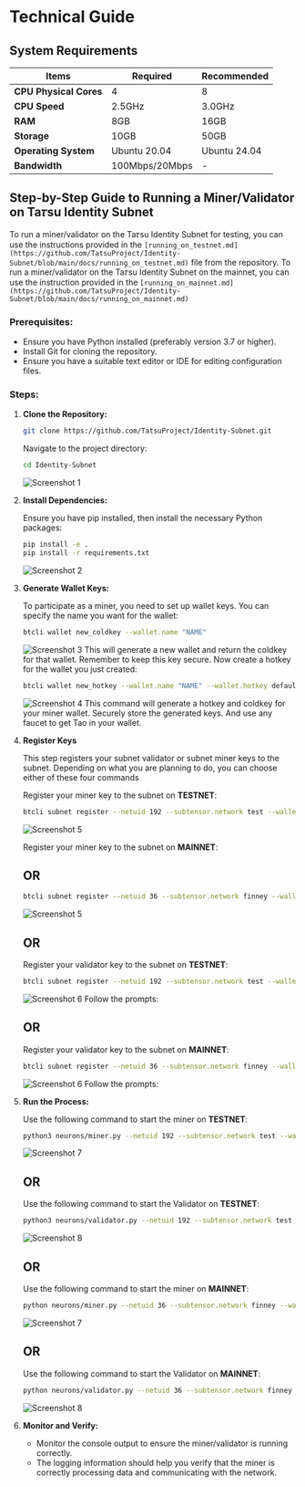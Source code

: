 # Technical Guide

## System Requirements

| Items               | Required  | Recommended |
|---------------------|-----------|-------------|
| **CPU Physical Cores** | 4         | 8           |
| **CPU Speed**       | 2.5GHz     | 3.0GHz      |
| **RAM**             | 8GB        | 16GB        |
| **Storage**         | 10GB       | 50GB        |
| **Operating System** | Ubuntu 20.04 | Ubuntu 24.04 |
| **Bandwidth**       | 100Mbps/20Mbps | -        |

## Step-by-Step Guide to Running a Miner/Validator on Ta𝜏su Identity Subnet

To run a miner/validator on the Ta𝜏su Identity Subnet for testing, you can use the instructions provided in the `[running_on_testnet.md](https://github.com/TatsuProject/Identity-Subnet/blob/main/docs/running_on_testnet.md)` file from the repository.
To run a miner/validator on the Ta𝜏su Identity Subnet on the mainnet, you can use the instruction provided in the `[running_on_mainnet.md](https://github.com/TatsuProject/Identity-Subnet/blob/main/docs/running_on_mainnet.md)`

### Prerequisites:

- Ensure you have Python installed (preferably version 3.7 or higher).
- Install Git for cloning the repository.
- Ensure you have a suitable text editor or IDE for editing configuration files.

### Steps:

1. **Clone the Repository:**

    ```bash
    git clone https://github.com/TatsuProject/Identity-Subnet.git
    ```

    Navigate to the project directory:

    ```bash
    cd Identity-Subnet
    ```
    ![Screenshot 1](../assets/td1.jpg)
2. **Install Dependencies:** 

    Ensure you have pip installed, then install the necessary Python packages:

    ```bash
    pip install -e .
    pip install -r requirements.txt
    ```
    ![Screenshot 2](../assets/td2.jpg)
3. **Generate Wallet Keys:**

    To participate as a miner, you need to set up wallet keys. You can specify the name you want for the wallet:

    ```bash
    btcli wallet new_coldkey --wallet.name "NAME"
    ```
    ![Screenshot 3](../assets/td3.jpg)
    This will generate a new wallet and return the coldkey for that wallet. Remember to keep this key secure. Now create a hotkey for the wallet you just created:

    ```bash
    btcli wallet new_hotkey --wallet.name "NAME" --wallet.hotkey default
    ```
    ![Screenshot 4](../assets/td4.jpg)
    This command will generate a hotkey and coldkey for your miner wallet. Securely store the generated keys. And use any faucet to get Tao in your wallet.

4. **Register Keys**

    This step registers your subnet validator or subnet miner keys to the subnet. Depending on what you are planning to do, you can choose either of these four commands

    Register your miner key to the subnet on **TESTNET**:

    ```bash
    btcli subnet register --netuid 192 --subtensor.network test --wallet.name miner --wallet.hotkey default
    ```
    ![Screenshot 5](../assets/td5.jpg)

    Register your miner key to the subnet on **MAINNET**:

   ## OR

    ```bash
    btcli subnet register --netuid 36 --subtensor.network finney --wallet.name miner --wallet.hotkey default
    ```
    ![Screenshot 5](../assets/td5.jpg)

    ## OR
    Register your validator key to the subnet on **TESTNET**:

    ```bash
    btcli subnet register --netuid 192 --subtensor.network test --wallet.name validator --wallet.hotkey default
    ```
    ![Screenshot 6](../assets/td5.jpg)
    Follow the prompts:

    ## OR
   
    Register your validator key to the subnet on **MAINNET**:

    ```bash
    btcli subnet register --netuid 36 --subtensor.network finney --wallet.name validator --wallet.hotkey default
    ```
    ![Screenshot 6](../assets/td5.jpg)
    Follow the prompts:


6. **Run the Process:**



    Use the following command to start the miner on **TESTNET**:

    ```bash
    python3 neurons/miner.py --netuid 192 --subtensor.network test --wallet.name "NAME" --wallet.hotkey default --logging.debug
    ```
    ![Screenshot 7](../assets/td7.jpg)

    ## OR

    Use the following command to start the Validator on **TESTNET**:

    ```bash
    python3 neurons/validator.py --netuid 192 --subtensor.network test --wallet.name validator --wallet.hotkey default --logging.debug
    ```
    ![Screenshot 8](../assets/td8.jpg)

    ## OR

   Use the following command to start the miner on **MAINNET**:

    ```bash
    python neurons/miner.py --netuid 36 --subtensor.network finney --wallet.name "NAME" --wallet.hotkey default --logging.debug
    ```
    ![Screenshot 7](../assets/td7.jpg)
    ## OR

    Use the following command to start the Validator on **MAINNET**:

    ```bash
    python neurons/validator.py --netuid 36 --subtensor.network finney --wallet.name validator --wallet.hotkey default --logging.debug
    ```
    ![Screenshot 8](../assets/td8.jpg)

8. **Monitor and Verify:**

    - Monitor the console output to ensure the miner/validator is running correctly.
    - The logging information should help you verify that the miner is correctly processing data and communicating with the network.

